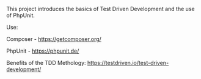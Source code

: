 This project introduces the basics of Test Driven Development and the use of PhpUnit.

Use:

Composer - https://getcomposer.org/

PhpUnit - https://phpunit.de/

Benefits of the TDD Methology: https://testdriven.io/test-driven-development/
